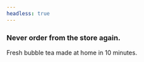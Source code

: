 ```yaml
---
headless: true
---
```


<h3 class="mt-10 text-black dark:text-white">
  Never order from the store again.
</h3>
<p class="max-w-2xl text-xl mt-4 lg:mx-auto">
  Fresh bubble tea made at home in 10 minutes. 
</p>
